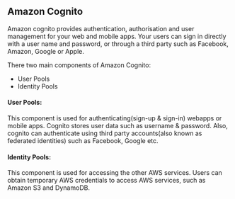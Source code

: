 ## Amazon Cognito 
Amazon cognito provides authentication, authorisation and user management for your web and mobile apps. Your users can sign in directly with a user name and password, or through a third party such as Facebook, Amazon, Google or Apple. 

There two main components of Amazon Cognito: 
- User Pools
- Identity Pools

#### User Pools: 
This component is used for authenticating(sign-up & sign-in) webapps or mobile apps. Cognito stores user data such as username & password. Also, cognito can authenticate using third party accounts(also known as federated identities) such as Facebook, Google etc. 

#### Identity Pools: 
This component is used for accessing the other AWS services. Users can obtain temporary AWS credentials to access AWS services, such as Amazon S3 and DynamoDB.

#### 
 
